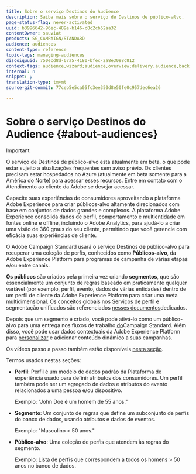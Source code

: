 ```yaml
---
title: Sobre o serviço Destinos do Audience
description: Saiba mais sobre o serviço de Destinos de público-alvo.
page-status-flag: never-activated
uuid: b3996642-96ec-489e-b146-c8c2cb52aa32
contentOwner: sauviat
products: SG_CAMPAIGN/STANDARD
audience: audiences
content-type: reference
topic-tags: managing-audiences
discoiquuid: 750ecd8d-67a5-4180-bfec-2a8e3098c812
context-tags: audience,wizard;audience,overview;delivery,audience,back
internal: n
snippet: y
translation-type: tm+mt
source-git-commit: 77ceb5e5ca05fc3ee350d8e50fe0c957dec6ea26

---
```



# Sobre o serviço Destinos do Audience {#about-audiences}

>[!IMPORTANT]
>
>O serviço de Destinos de público-alvo está atualmente em beta, o que pode estar sujeito a atualizações frequentes sem aviso prévio. Os clientes precisam estar hospedados no Azure (atualmente em beta somente para a América do Norte) para acessar esses recursos. Entre em contato com o Atendimento ao cliente da Adobe se desejar acessar.

Capacite suas experiências de consumidores aproveitando a plataforma [](https://www.adobe.io/apis/experienceplatform/home.html) Adobe Experience para criar públicos-alvo altamente direcionados com base em conjuntos de dados grandes e complexos. A plataforma Adobe Experience consolida dados de perfil, comportamento e multientidade em fontes online e offline, incluindo o Adobe Analytics, para ajudá-lo a criar uma visão de 360 graus do seu cliente, permitindo que você gerencie com eficácia suas experiências de cliente.

O Adobe Campaign Standard usará o serviço Destinos **de** público-alvo para recuperar uma coleção de perfis, conhecidos como **Públicos-alvo**, da Adobe Experience Platform para programas de campanha de várias etapas e/ou entre canais.

**Os públicos** são criados pela primeira vez criando **segmentos**, que são essencialmente um conjunto de regras baseado em praticamente qualquer variável (por exemplo, perfil, evento, dados de várias entidades) dentro de um perfil de cliente da Adobe Experience Platform para criar uma meta multidimensional. Os conceitos globais nos Serviços de perfil e segmentação unificados são referenciados [nesses documentos](https://www.adobe.io/apis/experienceplatform/home/profile-identity-segmentation.html)dedicados.

Depois que um segmento é criado, você pode ativá-lo como um público-alvo para uma entrega nos fluxos de trabalho [do](../../automating/using/aep-targeting-audiences.md)Campaign Standard. Além disso, você pode usar dados contextuais da Adobe Experience Platform para [personalizar](../../automating/using/aep-personalizing-campaigns.md) e adicionar conteúdo dinâmico a suas campanhas.

Os vídeos passo a passo também estão disponíveis [nesta seção](https://docs.adobe.com/content/help/en/campaign-learn/campaign-standard-tutorials/profiles-and-audiences/audience-destinations/audience-destinations-overview.html).

Termos usados nestas seções:

* **Perfil**: Perfil é um modelo de dados padrão da Plataforma de experiência usado para definir atributos dos consumidores. Um perfil também pode ser um agregado de dados e atributos do evento relacionados a uma pessoa e/ou dispositivo.

   Exemplo: &quot;John Doe é um homem de 55 anos.&quot;

* **Segmento**: Um conjunto de regras que define um subconjunto de perfis do banco de dados, usando atributos e dados de eventos.

   Exemplo: &quot;Masculino > 50 anos.&quot;

* **Público-alvo**: Uma coleção de perfis que atendem às regras do segmento.

   Exemplo: Lista de perfis que correspondem a todos os homens > 50 anos no banco de dados.

